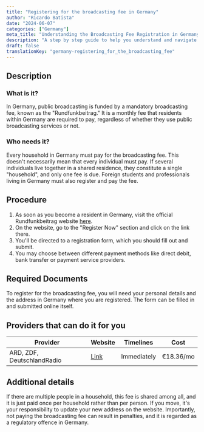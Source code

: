 ```yaml
---
title: "Registering for the broadcasting fee in Germany"
author: "Ricardo Batista"
date: "2024-06-07"
categories: ["Germany"]
meta_title: "Understanding the Broadcasting Fee Registration in Germany"
description: "A step by step guide to help you understand and navigate the registration process for the broadcasting fee in Germany."
draft: false
translationKey: "germany-registering_for_the_broadcasting_fee"
---
```


## Description
### What is it?
In Germany, public broadcasting is funded by a mandatory broadcasting fee, known as the "Rundfunkbeitrag." It is a monthly fee that residents within Germany are required to pay, regardless of whether they use public broadcasting services or not.

### Who needs it?
Every household in Germany must pay for the broadcasting fee. This doesn't necessarily mean that every individual must pay. If several individuals live together in a shared residence, they constitute a single "household", and only one fee is due. Foreign students and professionals living in Germany must also register and pay the fee.

## Procedure
1. As soon as you become a resident in Germany, visit the official Rundfunkbeitrag website [here](https://www.rundfunkbeitrag.de/welcome/englisch/index_ger.html).
2. On the website, go to the "Register Now" section and click on the link there.
3. You'll be directed to a registration form, which you should fill out and submit.
4. You may choose between different payment methods like direct debit, bank transfer or payment service providers. 

## Required Documents
To register for the broadcasting fee, you will need your personal details and the address in Germany where you are registered. The form can be filled in and submitted online itself.

## Providers that can do it for you

| Provider       |     Website     |     Timelines    |       Cost      |
| --------------- | --------------- |  :-------------: | :-------------: |
| ARD, ZDF, DeutschlandRadio      |  [Link](https://www.rundfunkbeitrag.de/welcome/englisch/index_ger.html)       |     Immediately      |       €18.36/mo        |


## Additional details
If there are multiple people in a household, this fee is shared among all, and it is just paid once per household rather than per person. If you move, it's your responsibility to update your new address on the website. Importantly, not paying the broadcasting fee can result in penalties, and it is regarded as a regulatory offence in Germany.